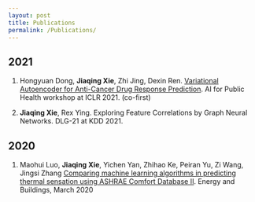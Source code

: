 ```yaml
---
layout: post
title: Publications
permalink: /Publications/
---
```


## 2021
1. Hongyuan Dong, **Jiaqing Xie**, Zhi Jing, Dexin Ren. 
[Variational Autoencoder for Anti-Cancer Drug Response Prediction](https://arxiv.org/pdf/2008.09763.pdf). 
AI for Public Health workshop at ICLR 2021. (co-first)

2. **Jiaqing Xie**, Rex Ying. Exploring Feature Correlations by Graph Neural Networks.
DLG-21 at KDD 2021.

## 2020
1. Maohui Luo, **Jiaqing Xie**, Yichen Yan, Zhihao Ke, Peiran Yu, Zi Wang, Jingsi Zhang
[Comparing machine learning algorithms in predicting thermal sensation using ASHRAE Comfort Database II](https://www.sciencedirect.com/science/article/abs/pii/S0378778819332372).
Energy and Buildings, March 2020